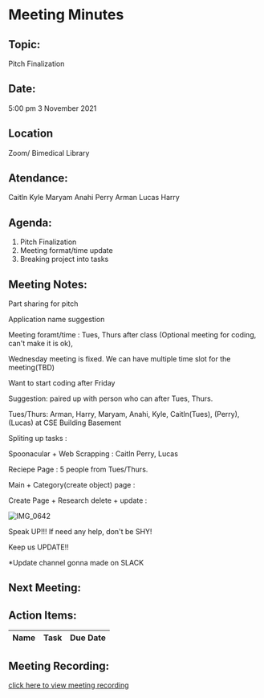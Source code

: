 # Meeting Minutes</h1>

## Topic: 
Pitch Finalization

## Date:
5:00 pm
3 November 2021 

## Location
Zoom/ Bimedical Library

## Atendance:
Caitln
Kyle
Maryam
Anahi
Perry
Arman
Lucas
Harry

##  Agenda:
1. Pitch Finalization
2. Meeting format/time update
3. Breaking project into tasks

##  Meeting Notes: 
Part sharing for pitch 

Application name suggestion

Meeting foramt/time : Tues, Thurs after class (Optional meeting for coding, can't make it is ok),

Wednesday meeting is fixed. We can have multiple time slot for the meeting(TBD)

Want to start coding after Friday

Suggestion: paired up with person who can after Tues, Thurs.

Tues/Thurs: Arman, Harry, Maryam, Anahi, Kyle, Caitln(Tues), (Perry), (Lucas) at CSE Building Basement

Spliting up tasks : 

Spoonacular + Web Scrapping : Caitln Perry, Lucas 

Reciepe Page : 5 people from Tues/Thurs.

Main + Category(create object) page :

Create Page + Research delete + update : 

![IMG_0642](https://user-images.githubusercontent.com/50159012/140245848-5b138e77-577f-4aaf-8a23-6d4afa1a61d0.jpg)


Speak UP!!! 
If need any help, don't be SHY!

Keep us UPDATE!!

*Update channel gonna made on SLACK

  
## Next Meeting:


## Action Items:


|Name| Task                        | Due Date |
|-----|----------------------------------------------|-------------------|


## Meeting Recording:
[click here to view meeting recording]()
